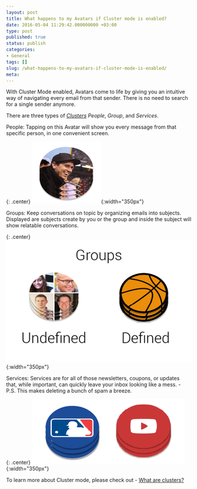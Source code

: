 ```yaml
---
layout: post
title: What happens to my Avatars if Cluster mode is enabled?
date: 2016-05-04 11:29:42.000000000 +03:00
type: post
published: true
status: publish
categories:
- General
tags: []
slug: /what-happens-to-my-avatars-if-cluster-mode-is-enabled/
meta:
---
```


With Cluster Mode enabled, Avatars come to life by giving you an intuitive way of navigating every email from that sender. There is no need to search for a single sender anymore.

There are three types of [*Clusters*](/what-are-clusters/) *People*, *Group*, and *Services*.

People: Tapping on this Avatar will show you every message from that specific person, in one convenient screen.

{: .center}
![People Avatar](/assets/PeopleAvatar-17.png){:width="350px"}

Groups: Keep conversations on topic by organizing emails into subjects. Displayed are subjects create by you or the group and inside the subject will show relatable conversations.

{: .center}
![GP Screens](/assets/Base_GP_ScreenShots-16.png){:width="350px"}

Services: Services are for all of those newsletters, coupons, or updates that, while important, can quickly leave your inbox looking like a mess. - P.S. This makes deleting a bunch of spam a breeze.

{: .center}
![Services](/assets/Service_Clusrers_SBS.png){:width="350px"}

To learn more about Cluster mode, please check out - [What are clusters?](/what-are-clusters/)